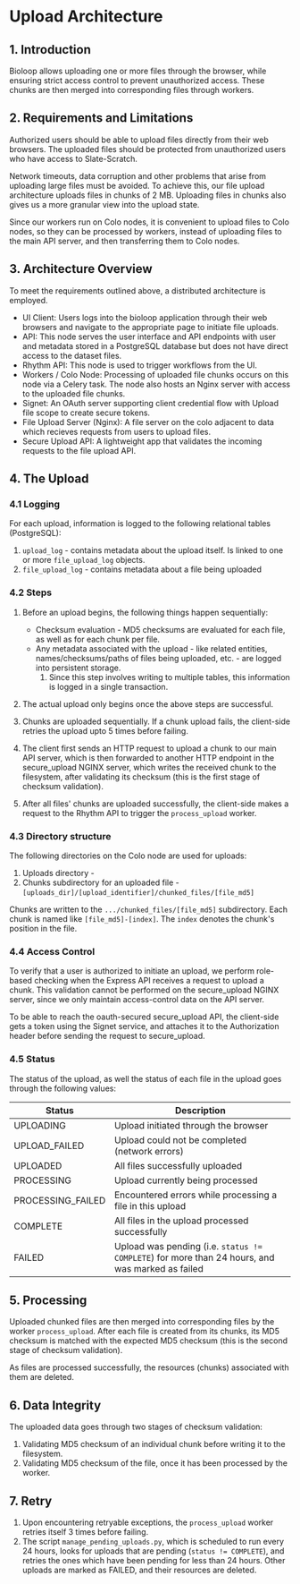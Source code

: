 # Upload Architecture

## 1. Introduction

Bioloop allows uploading one or more files through the browser, while ensuring strict access control to prevent unauthorized access. These chunks are then merged into corresponding files through workers.

## 2. Requirements and Limitations

Authorized users should be able to upload files directly from their web browsers. The uploaded files should be protected from unauthorized users who have access to Slate-Scratch.

Network timeouts, data corruption and other problems that arise from uploading large files must be avoided. To achieve this, our file upload architecture uploads files in chunks of 2 MB. Uploading files in chunks also gives us a more granular view into the upload state. 

Since our workers run on Colo nodes, it is convenient to upload files to Colo nodes, so they can be processed by workers, instead of uploading files to the main API server, and then transferring them to Colo nodes.

## 3. Architecture Overview

To meet the requirements outlined above, a distributed architecture is employed.

- UI Client: Users logs into the bioloop application through their web browsers and navigate to the appropriate page to initiate file uploads.
- API: This node serves the user interface and API endpoints with user and metadata stored in a PostgreSQL database but does not have direct access to the dataset files.
- Rhythm API: This node is used to trigger workflows from the UI.
- Workers / Colo Node: Processing of uploaded file chunks occurs on this node via a Celery task. The node also hosts an Nginx server with access to the uploaded file chunks.
- Signet: An OAuth server supporting client credential flow with Upload file scope to create secure tokens.
- File Upload Server (Nginx): A file server on the colo adjacent to data which recieves requests from users to upload files.
- Secure Upload API: A lightweight app that validates the incoming requests to the file upload API.


## 4. The Upload

### 4.1 Logging

For each upload, information is logged to the following relational tables (PostgreSQL):
1. `upload_log` - contains metadata about the upload itself. Is linked to one or more `file_upload_log` objects.
2. `file_upload_log` - contains metadata about a file being uploaded

### 4.2 Steps

1. Before an upload begins, the following things happen sequentially:
   - Checksum evaluation - MD5 checksums are evaluated for each file, as well as for each chunk per file. 
   - Any metadata associated with the upload - like related entities, names/checksums/paths of files being uploaded, etc. - are logged into persistent storage.
      1. Since this step involves writing to multiple tables, this information is logged in a single transaction.

2. The actual upload only begins once the above steps are successful.

3. Chunks are uploaded sequentially. If a chunk upload fails, the client-side retries the upload upto 5 times before failing.

4. The client first sends an HTTP request to upload a chunk to our main API server, which is then forwarded to another HTTP endpoint in the secure_upload NGINX server, which writes the received chunk to the filesystem, after validating its checksum (this is the first stage of checksum validation).

5. After all files' chunks are uploaded successfully, the client-side makes a request to the Rhythm API to trigger the `process_upload` worker.

### 4.3 Directory structure
The following directories on the Colo node are used for uploads:
1. Uploads directory - 
2. Chunks subdirectory for an uploaded file - `[uploads_dir]/[upload_identifier]/chunked_files/[file_md5]`

Chunks are written to the `.../chunked_files/[file_md5]` subdirectory. Each chunk is named like `[file_md5]-[index]`. The `index` denotes the chunk's position in the file.

### 4.4 Access Control

To verify that a user is authorized to initiate an upload, we perform role-based checking when the Express API receives a request to upload a chunk. This validation cannot be performed on the secure_upload NGINX server, since we only maintain access-control data on the API server.

To be able to reach the oauth-secured secure_upload API, the client-side gets a token using the Signet service, and attaches it to the Authorization header before sending the request to secure_upload.

### 4.5 Status

The status of the upload, as well the status of each file in the upload goes through the following values:

| Status    | Description                                                                                     |
|-----------|-------------------------------------------------------------------------------------------------|
| UPLOADING    | Upload initiated through the browser                                                            |
| UPLOAD_FAILED | Upload could not be completed (network errors)                                                  |
| UPLOADED | All files successfully uploaded                                                                 |
| PROCESSING | Upload currently being processed                                                                |
| PROCESSING_FAILED | Encountered errors while processing a file in this upload                                       |
| COMPLETE | All files in the upload processed successfully                                                  |
| FAILED | Upload was pending (i.e. `status != COMPLETE`) for more than 24 hours, and was marked as failed |

## 5. Processing
Uploaded chunked files are then merged into corresponding files by the worker `process_upload`. After each file is created from its chunks, its MD5 checksum is matched with the expected MD5 checksum (this is the second stage of checksum validation).

As files are processed successfully, the resources (chunks) associated with them are deleted.

## 6. Data Integrity
The uploaded data goes through two stages of checksum validation:
1. Validating MD5 checksum of an individual chunk before writing it to the filesystem.
2. Validating MD5 checksum of the file, once it has been processed by the worker.

## 7. Retry
1. Upon encountering retryable exceptions, the `process_upload` worker retries itself 3 times before failing.
2. The script `manage_pending_uploads.py`, which is scheduled to run every 24 hours, looks for uploads that are pending (`status != COMPLETE`), and retries the ones which have been pending for less than 24 hours. Other uploads are marked as FAILED, and their resources are deleted. 
